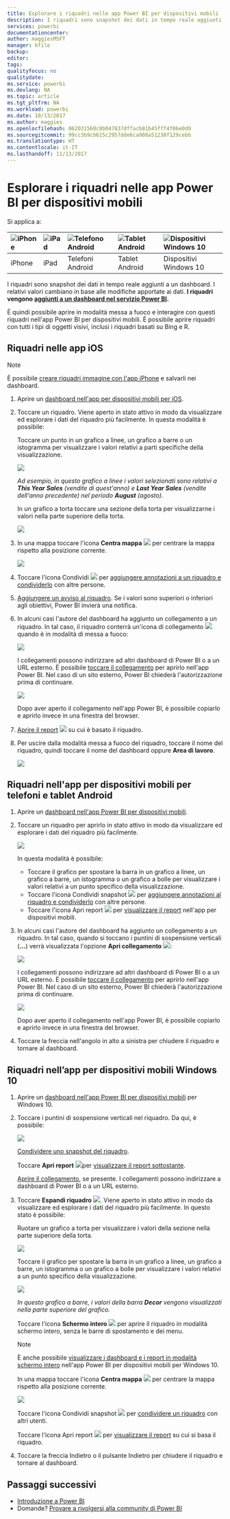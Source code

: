 ```yaml
---
title: Esplorare i riquadri nelle app Power BI per dispositivi mobili
description: I riquadri sono snapshot dei dati in tempo reale aggiunti a un dashboard. Informazioni sull'interazione con i riquadri nell'app Power BI per dispositivi mobili.
services: powerbi
documentationcenter: 
author: maggiesMSFT
manager: kfile
backup: 
editor: 
tags: 
qualityfocus: no
qualitydate: 
ms.service: powerbi
ms.devlang: NA
ms.topic: article
ms.tgt_pltfrm: NA
ms.workload: powerbi
ms.date: 10/13/2017
ms.author: maggies
ms.openlocfilehash: 062031560c8b047837dffacb81b45fff4f06e0d9
ms.sourcegitcommit: 99cc3b9cb615c2957dde6ca908a51238f129cebb
ms.translationtype: HT
ms.contentlocale: it-IT
ms.lasthandoff: 11/13/2017
---
```

# <a name="explore-tiles-in-the-power-bi-mobile-apps"></a>Esplorare i riquadri nelle app Power BI per dispositivi mobili
Si applica a:

| ![iPhone](media/mobile-tiles-in-the-mobile-apps/iphone-logo-50-px.png) | ![iPad](media/mobile-tiles-in-the-mobile-apps/ipad-logo-50-px.png) | ![Telefono Android](media/mobile-tiles-in-the-mobile-apps/android-phone-logo-50-px.png) | ![Tablet Android](media/mobile-tiles-in-the-mobile-apps/android-tablet-logo-50-px.png) | ![Dispositivi Windows 10](media/mobile-tiles-in-the-mobile-apps/win-10-logo-50-px.png) |
|:--- |:--- |:--- |:--- |:--- |
| iPhone |iPad |Telefoni Android |Tablet Android |Dispositivi Windows 10 |

I riquadri sono snapshot dei dati in tempo reale aggiunti a un dashboard. I relativi valori cambiano in base alle modifiche apportate ai dati. **I riquadri vengono [aggiunti a un dashboard nel servizio Power BI](service-dashboard-tiles.md).** 

È quindi possibile aprire in modalità messa a fuoco e interagire con questi riquadri nell'app Power BI per dispositivi mobili. È possibile aprire riquadri con tutti i tipi di oggetti visivi, inclusi i riquadri basati su Bing e R.

## <a name="tiles-in-the-ios-apps"></a>Riquadri nelle app iOS
> [!NOTE]
> È possibile [creare riquadri immagine con l'app iPhone](mobile-iphone-app-get-started.md) e salvarli nei dashboard.
> 
> 

1. Aprire un [dashboard nell'app per dispositivi mobili per iOS](mobile-apps-view-dashboard.md).
2. Toccare un riquadro. Viene aperto in stato attivo in modo da visualizzare ed esplorare i dati del riquadro più facilmente. In questa modalità è possibile:
   
   Toccare un punto in un grafico a linee, un grafico a barre o un istogramma per visualizzare i valori relativi a parti specifiche della visualizzazione.
   
    ![](media/mobile-tiles-in-the-mobile-apps/power-bi-iphone-line-tile-values.png)
   
   *Ad esempio, in questo grafico a linee i valori selezionati sono relativi a **This Year Sales** (vendite di quest'anno) e **Last Year Sales** (vendite dell'anno precedente) nel periodo **August** (agosto).*  
   
   In un grafico a torta toccare una sezione della torta per visualizzarne i valori nella parte superiore della torta.  
   
   ![](media/mobile-tiles-in-the-mobile-apps/power-bi-ipad-tile-pie.png)
3. In una mappa toccare l'icona **Centra mappa** ![](media/mobile-tiles-in-the-mobile-apps/power-bi-center-map-icon.png) per centrare la mappa rispetto alla posizione corrente.
   
     ![](media/mobile-tiles-in-the-mobile-apps/power-bi-ipad-center-map.png)
4. Toccare l'icona Condividi ![](media/mobile-tiles-in-the-mobile-apps/power-bi-iphone-share-icon.png) per [aggiungere annotazioni a un riquadro e condividerlo](mobile-annotate-and-share-a-tile-from-the-mobile-apps.md) con altre persone.
5. [Aggiungere un avviso al riquadro](mobile-set-data-alerts-in-the-mobile-apps.md). Se i valori sono superiori o inferiori agli obiettivi, Power BI invierà una notifica.
6. In alcuni casi l'autore del dashboard ha aggiunto un collegamento a un riquadro. In tal caso, il riquadro conterrà un'icona di collegamento ![](media/mobile-tiles-in-the-mobile-apps/power-bi-iphone-link-icon.png) quando è in modalità di messa a fuoco:
   
    ![](media/mobile-tiles-in-the-mobile-apps/power-bi-iphone-tile-link.png)
   
    I collegamenti possono indirizzare ad altri dashboard di Power BI o a un URL esterno. È possibile [toccare il collegamento](service-dashboard-edit-tile.md#hyperlink) per aprirlo nell'app Power BI. Nel caso di un sito esterno, Power BI chiederà l'autorizzazione prima di continuare.
   
    ![](media/mobile-tiles-in-the-mobile-apps/pbi_andr_openlinkmessage.png)
   
    Dopo aver aperto il collegamento nell'app Power BI, è possibile copiarlo e aprirlo invece in una finestra del browser.
7. [Aprire il report](mobile-reports-in-the-mobile-apps.md) ![](media/mobile-tiles-in-the-mobile-apps/power-bi-ipad-open-report-icon.png) su cui è basato il riquadro.
8. Per uscire dalla modalità messa a fuoco del riquadro, toccare il nome del riquadro, quindi toccare il nome del dashboard oppure **Area di lavoro**.
   
    ![](media/mobile-tiles-in-the-mobile-apps/power-bi-ipad-tile-breadcrumb.png)

## <a name="tiles-in-the-mobile-app-for-android-phones-and-tablets"></a>Riquadri nell'app per dispositivi mobili per telefoni e tablet Android
1. Aprire un [dashboard nell'app Power BI per dispositivi mobili](mobile-apps-view-dashboard.md).
2. Toccare un riquadro per aprirlo in stato attivo in modo da visualizzare ed esplorare i dati del riquadro più facilmente.
   
   ![](media/mobile-tiles-in-the-mobile-apps/power-bi-android-tablet-tile.png)
   
    In questa modalità è possibile:
   
   * Toccare il grafico per spostare la barra in un grafico a linee, un grafico a barre, un istogramma o un grafico a bolle per visualizzare i valori relativi a un punto specifico della visualizzazione.  
   * Toccare l'icona Condividi snapshot ![](media/mobile-tiles-in-the-mobile-apps/pbi_andr_sharesnapicon.png) per [aggiungere annotazioni al riquadro e condividerlo](mobile-annotate-and-share-a-tile-from-the-mobile-apps.md) con altre persone.
   * Toccare l'icona Apri report ![](media/mobile-tiles-in-the-mobile-apps/power-bi-android-tablet-open-report-icon.png) per [visualizzare il report](mobile-reports-in-the-mobile-apps.md) nell'app per dispositivi mobili.
3. In alcuni casi l'autore del dashboard ha aggiunto un collegamento a un riquadro. In tal caso, quando si toccano i puntini di sospensione verticali (**...**) verrà visualizzata l'opzione **Apri collegamento** ![](media/mobile-tiles-in-the-mobile-apps/power-bi-iphone-link-icon.png):
   
    ![](media/mobile-tiles-in-the-mobile-apps/power-bi-android-tile-link.png)
   
    I collegamenti possono indirizzare ad altri dashboard di Power BI o a un URL esterno. È possibile [toccare il collegamento](service-dashboard-edit-tile.md#hyperlink) per aprirlo nell'app Power BI. Nel caso di un sito esterno, Power BI chiederà l'autorizzazione prima di continuare.
   
    ![](media/mobile-tiles-in-the-mobile-apps/pbi_andr_openlinkmessage.png)
   
    Dopo aver aperto il collegamento nell'app Power BI, è possibile copiarlo e aprirlo invece in una finestra del browser.
4. Toccare la freccia nell'angolo in alto a sinistra per chiudere il riquadro e tornare al dashboard.

## <a name="tiles-in-the-windows-10-mobile-app"></a>Riquadri nell’app per dispositivi mobili Windows 10
1. Aprire un [dashboard nell'app Power BI per dispositivi mobili](mobile-apps-view-dashboard.md) per Windows 10.
2. Toccare i puntini di sospensione verticali nel riquadro. Da qui, è possibile: 
   
    ![](media/mobile-tiles-in-the-mobile-apps/pbi_win10tileellpslink.png)
   
    [Condividere uno snapshot del riquadro](mobile-share-tile-windows-10-phone-app.md).
   
    Toccare **Apri report** ![](media/mobile-tiles-in-the-mobile-apps/power-bi-ipad-open-report-icon.png)per [visualizzare il report sottostante](mobile-reports-in-the-mobile-apps.md).
   
    [Aprire il collegamento](service-dashboard-edit-tile.md#hyperlink), se presente. I collegamenti possono indirizzare a dashboard di Power BI o a un URL esterno.
3. Toccare **Espandi riquadro** ![](media/mobile-tiles-in-the-mobile-apps/power-bi-windows-10-focus-mode-icon.png). Viene aperto in stato attivo in modo da visualizzare ed esplorare i dati del riquadro più facilmente. In questo stato è possibile:
   
   Ruotare un grafico a torta per visualizzare i valori della sezione nella parte superiore della torta.  
   
   ![](media/mobile-tiles-in-the-mobile-apps/power-bi-windows-10-pie-focus-mode.png)
   
   Toccare il grafico per spostare la barra in un grafico a linee, un grafico a barre, un istogramma o un grafico a bolle per visualizzare i valori relativi a un punto specifico della visualizzazione.  
   
   ![](media/mobile-tiles-in-the-mobile-apps/pbi_win10ph_bartile0316.png)
   
   *In questo grafico a barre, i valori della barra **Decor** vengono visualizzati nella parte superiore del grafico.*
   
   Toccare l'icona **Schermo intero** ![](media/mobile-tiles-in-the-mobile-apps/power-bi-full-screen-icon.png) per aprire il riquadro in modalità schermo intero, senza le barre di spostamento e dei menu.
   
   > [!NOTE]
   > È anche possibile [visualizzare i dashboard e i report in modalità schermo intero](mobile-windows-10-app-presentation-mode.md) nell'app Power BI per dispositivi mobili per Windows 10.
   > 
   > 
   
   In una mappa toccare l'icona **Centra mappa** ![](media/mobile-tiles-in-the-mobile-apps/power-bi-center-map-icon.png) per centrare la mappa rispetto alla posizione corrente.
   
   ![](media/mobile-tiles-in-the-mobile-apps/power-bi-windows-10-center-map.png)
   
   Toccare l'icona Condividi snapshot ![](media/mobile-tiles-in-the-mobile-apps/pbi_win10ph_shareicon.png) per [condividere un riquadro](mobile-share-tile-windows-10-phone-app.md) con altri utenti.   
   
   Toccare l'icona Apri report ![](media/mobile-tiles-in-the-mobile-apps/power-bi-ipad-open-report-icon.png) per [visualizzare il report](mobile-reports-in-the-mobile-apps.md) su cui si basa il riquadro. 
4. Toccare la freccia Indietro o il pulsante Indietro per chiudere il riquadro e tornare al dashboard.

## <a name="next-steps"></a>Passaggi successivi
* [Introduzione a Power BI](service-get-started.md)
* Domande? [Provare a rivolgersi alla community di Power BI](http://community.powerbi.com/)

